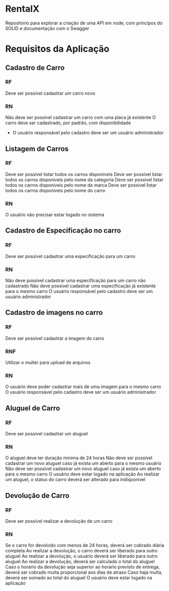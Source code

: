 # RentalX
Repositório para explorar a criação de uma API em node, com princípos do SOLID e documentação com o Swagger



# Requisitos da Aplicação

## Cadastro de Carro

### **RF**
Deve ser possível cadastrar um carro novo


### **RN**
Não deve ser possível cadastrar um carro com uma placa já existente
O carro deve ser cadastrado, por padrão, com disponibilidade
* O usuário responsável pelo cadastro deve ser um usuário administrador


## Listagem de Carros

### **RF**
Deve ser possível listar todos os carros disponíveis 
Deve ser possível listar todos os carros disponíveis pelo nome da categoria
Deve ser possível listar todos os carros disponíveis pelo nome da marca
Deve ser possível listar todos os carros disponíveis pelo nome do carro


### **RN**
O usuário não precisar estar logado no sistema


## Cadastro de Especificação no carro

### **RF**
Deve ser possível cadastrar uma especificação para um carro


### **RN**
Não deve possível cadastrar uma especificação para um carro não cadastrado
Não deve possível cadastrar uma especificação já existente para o mesmo carro
O usuário responsável pelo cadastro deve ser um usuário administrador


## Cadastro de imagens no carro

### **RF**
Deve ser possível cadastrar a imagem do carro


### **RNF**
Utilizar o multer para upload de arquivos


### **RN**
O usuário deve poder cadastrar mais de uma imagem para o mesmo carro
O usuário responsável pelo cadastro deve ser um usuário administrador


## Aluguel de Carro

### **RF**
Deve ser possível cadastrar um aluguel


### **RN**
O aluguel deve ter duração minima de 24 horas
Não deve ser possível cadastrar um novo aluguel caso já exista um aberto para o mesmo usuário
Não deve ser possível cadastrar um novo aluguel caso já exista um aberto para o mesmo carro
O usuário deve estar logado na aplicação
Ao realizar um aluguel, o status do carro deverá ser alterado para indisponível


## Devolução de Carro

### **RF**
Deve ser possível realizar a devolução de um carro


### **RN**
Se o carro for devolvido com menos de 24 horas, deverá ser cobrado diária completa
Ao realizar a devolução, o carro deverá ser liberado para outro aluguel
Ao realizar a devolução, o usuário deverá ser liberado para outro aluguel
Ao realizar a devolução, deverá ser calculado o total do aluguel
Caso o horário da devolução seja superior ao horário previsto de entrega, deverá ser cobrado multa proporcional aos dias de atraso
Caso haja multa, deverá ser somado ao total do aluguel
O usuário deve estar logado na aplicação
